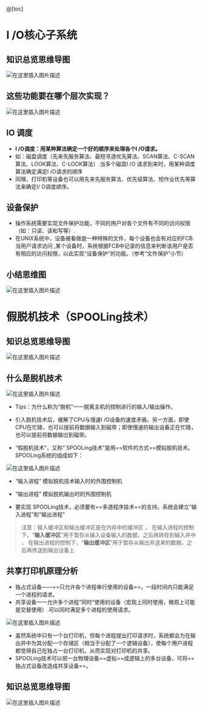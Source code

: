 ﻿@[toc]
# I /O核心子系统
## 知识总览思维导图
![在这里插入图片描述](https://img-blog.csdnimg.cn/20210716120151920.png?x-oss-process=image/watermark,type_ZmFuZ3poZW5naGVpdGk,shadow_10,text_aHR0cHM6Ly9ibG9nLmNzZG4ubmV0L1F1YW50dW1Zb3U=,size_16,color_FFFFFF,t_70)
## 这些功能要在哪个层次实现？
![在这里插入图片描述](https://img-blog.csdnimg.cn/20210716162032681.png?x-oss-process=image/watermark,type_ZmFuZ3poZW5naGVpdGk,shadow_10,text_aHR0cHM6Ly9ibG9nLmNzZG4ubmV0L1F1YW50dW1Zb3U=,size_16,color_FFFFFF,t_70)
## IO 调度
- **I /O调度：用某种算法确定一个好的顺序来处理各个I /O请求。**
- 如：磁盘调度（先来先服务算法、最短寻道优先算法、SCAN算法、C-SCAN算法、LOOK算法、C-LOOK算法）.当多个磁盘I /O 请求到来时，用某种调度算法确定满足I /O请求的顺序
- 同理，打印机等设备也可以用先来先服务算法、优先级算法、短作业优先等算法来确定I/ O调度顺序。

## 设备保护
- 操作系统需要实现文件保护功能，不同的用户对各个文件有不同的访问权限（如：只读、读和写等）.
- 在UNIX系统中，设备被看做是一种特殊的文件，每个设备也会有对应的FCB.当用户请求访问 ,某个设备时，系统根据FCB中记录的信息来判断该用户是否有相应的访问权限，以此实现“设备保护”的功能。（参考“文件保护”小节）

## 小结思维图
![在这里插入图片描述](https://img-blog.csdnimg.cn/20210716162529515.png?x-oss-process=image/watermark,type_ZmFuZ3poZW5naGVpdGk,shadow_10,text_aHR0cHM6Ly9ibG9nLmNzZG4ubmV0L1F1YW50dW1Zb3U=,size_16,color_FFFFFF,t_70)
# 假脱机技术（SPOOLing技术）
## 知识总览思维导图
![在这里插入图片描述](https://img-blog.csdnimg.cn/20210716162632900.png?x-oss-process=image/watermark,type_ZmFuZ3poZW5naGVpdGk,shadow_10,text_aHR0cHM6Ly9ibG9nLmNzZG4ubmV0L1F1YW50dW1Zb3U=,size_16,color_FFFFFF,t_70)

## 什么是脱机技术
![在这里插入图片描述](https://img-blog.csdnimg.cn/20210716162756885.png?x-oss-process=image/watermark,type_ZmFuZ3poZW5naGVpdGk,shadow_10,text_aHR0cHM6Ly9ibG9nLmNzZG4ubmV0L1F1YW50dW1Zb3U=,size_16,color_FFFFFF,t_70)
- Tips：为什么称为“脱机”一一脱离主机的控制进行的输入/输出操作。
- 引入脱机技术后，缓解了CPU与慢速I /O设备的速度矛盾。另一方面，即使CPU在忙碌，也可以提前将数据输入到磁带；即使慢速的输出设备正在忙碌，也可以提前将数据输岀到磁带。

- “假脱机技术”，又称“ SPOOLing技术”是用==软件的方式==模拟脱机技术。 SPOOLing系统的组成如下：

![在这里插入图片描述](https://img-blog.csdnimg.cn/20210716163229780.png?x-oss-process=image/watermark,type_ZmFuZ3poZW5naGVpdGk,shadow_10,text_aHR0cHM6Ly9ibG9nLmNzZG4ubmV0L1F1YW50dW1Zb3U=,size_16,color_FFFFFF,t_70)
- “输入进程” 模拟脱机技术输入时的外围控制机
- “输出进程” 模拟脱机输出时的外围控制机

- 要实现 SPOOLing技术，必须要有==多道程序技术==的支持。系统会建立“输入进程”和“输出进程”


> 注意：输入缓冲区和输出缓冲区是在内存中的缓冲区 ， 在输入进程的控制下，“**输入缓冲区**”用于暂存从输入设备输入的数据，之后再转存到输入井中 ， 在输出进程的控制下，“**输出缓冲区**”用于暂存从输出井送来的数据，之后再传送到输出设备上



## 共享打印机原理分析
- 独占式设备——==只允许各个进程串行使用的设备==。一段时间内只能满足一个进程的请求。
- 共享设备一一允许多个进程“同时”使用的设备（宏观上同时使用，微观上可能是交替使用）.可以同时满足多个进程的使用请求。

![在这里插入图片描述](https://img-blog.csdnimg.cn/20210716165013422.png?x-oss-process=image/watermark,type_ZmFuZ3poZW5naGVpdGk,shadow_10,text_aHR0cHM6Ly9ibG9nLmNzZG4ubmV0L1F1YW50dW1Zb3U=,size_16,color_FFFFFF,t_70)
- 虽然系统中只有一个台打印机，但每个进程提出打印请求时，系统都会为在输出井中为其分配一个存储区（相当于分配了一个逻辑设备），使每个用户进程都觉得自己在独占一台打印机，从而实现对打印机的共享。
- SPOOLing技术可以把一台物理设备==虚拟==成逻辑上的多台设备，可将==独占式设备改造成共享设备==。

## 知识总览思维导图
![在这里插入图片描述](https://img-blog.csdnimg.cn/20210716165201737.png?x-oss-process=image/watermark,type_ZmFuZ3poZW5naGVpdGk,shadow_10,text_aHR0cHM6Ly9ibG9nLmNzZG4ubmV0L1F1YW50dW1Zb3U=,size_16,color_FFFFFF,t_70)

